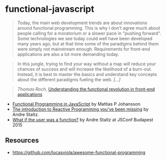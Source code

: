# functional-javascript

> Today, the main web development trends are about innovations around functional programming. This is why I don't agree much about people calling for a moratorium or a slower pace in "pushing forward". Some technologies we see today could well have been developed many years ago, but at that time some of the paradigms behind them were simply not mainstream enough. Requirements for front-end applications are also a lot more demanding today.

> In this jungle, trying to find your way without a map will reduce your chances of success and will increase the likelihood of a burn-out. Instead, it is best to master the basics and understand key concepts about the different paradigms fueling the web. _[...]_

> _Thomas Roch_, [Understanding the functional revolution in front-end applications][fn-revolution]

[fn-revolution]: http://blog.reactandbethankful.com/posts/2015/09/15/understanding-the-functional-revolution/

- [Functional Programming in JavaScript](https://www.youtube.com/playlist?list=PL0zVEGEvSaeEd9hlmCXrk5yUyqUag-n84) by Mattias P Johansson
- [The introduction to Reactive Programming you've been missing](https://gist.github.com/staltz/868e7e9bc2a7b8c1f754) by Andre Staltz.
- [What if the user was a function?](https://www.youtube.com/watch?v=1zj7M1LnJV4) by Andre Staltz at JSConf Budapest 2015

## Resources

- https://github.com/lucasviola/awesome-functional-programming
